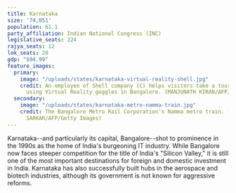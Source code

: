 ```yaml
---
title: Karnataka
size: '74,051'
population: 61.1
party_affiliation: Indian National Congress (INC)
legislative_seats: 224
rajya_seats: 12
lok_seats: 20
gdp: "$94.99"
feature_images:
  primary:
    image: "/uploads/states/karnataka-virtual-reality-shell.jpg"
    credit: An employee of Shell company (C) helps visitors take a tour of Shell refineries
      using Virtual Reality goggles in Bangalore. (MANJUNATH KIRAN/AFP/Getty Images)
  secondary:
    image: "/uploads/states/karnataka-metro-namma-train.jpg"
    credit: The Bangalore Metro Rail Corporation's Namma metro train. (DIBYANGSHU
      SARKAR/AFP/Getty Images)
---
```


Karnataka--and particularly its capital, Bangalore--shot to prominence in the 1990s as the home of India's burgeoning IT industry. While Bangalore now faces steeper competition for the title of India's "Silicon Valley," it is still one of the most important destinations for foreign and domestic investment in India. Karnataka has also successfully built hubs in the aerospace and biotech industries, although its government is not known for aggressive reforms. 
